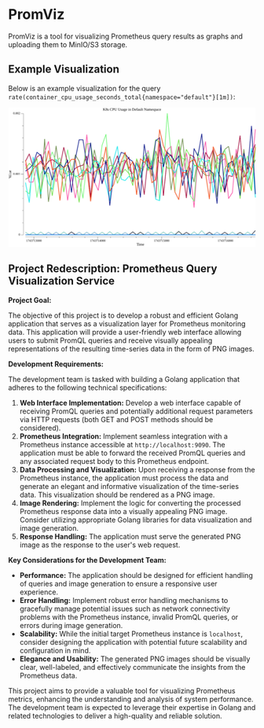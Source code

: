 # PromViz

PromViz is a tool for visualizing Prometheus query results as graphs and uploading them to MinIO/S3 storage.

## Example Visualization

Below is an example visualization for the query `rate(container_cpu_usage_seconds_total{namespace="default"}[1m])`:

![K8s CPU Usage in Default Namespace](K8sCPUUsageinDefaultNamespace.png)



## Project Redescription: Prometheus Query Visualization Service

**Project Goal:**

The objective of this project is to develop a robust and efficient Golang application that serves as a visualization layer for Prometheus monitoring data. This application will provide a user-friendly web interface allowing users to submit PromQL queries and receive visually appealing representations of the resulting time-series data in the form of PNG images.

**Development Requirements:**

The development team is tasked with building a Golang application that adheres to the following technical specifications:

1.  **Web Interface Implementation:** Develop a web interface capable of receiving PromQL queries and potentially additional request parameters via HTTP requests (both GET and POST methods should be considered).
2.  **Prometheus Integration:** Implement seamless integration with a Prometheus instance accessible at `http://localhost:9090`. The application must be able to forward the received PromQL queries and any associated request body to this Prometheus endpoint.
3.  **Data Processing and Visualization:** Upon receiving a response from the Prometheus instance, the application must process the data and generate an elegant and informative visualization of the time-series data. This visualization should be rendered as a PNG image.
4.  **Image Rendering:** Implement the logic for converting the processed Prometheus response data into a visually appealing PNG image. Consider utilizing appropriate Golang libraries for data visualization and image generation.
5.  **Response Handling:** The application must serve the generated PNG image as the response to the user's web request.

**Key Considerations for the Development Team:**

* **Performance:** The application should be designed for efficient handling of queries and image generation to ensure a responsive user experience.
* **Error Handling:** Implement robust error handling mechanisms to gracefully manage potential issues such as network connectivity problems with the Prometheus instance, invalid PromQL queries, or errors during image generation.
* **Scalability:** While the initial target Prometheus instance is `localhost`, consider designing the application with potential future scalability and configuration in mind.
* **Elegance and Usability:** The generated PNG images should be visually clear, well-labeled, and effectively communicate the insights from the Prometheus data.

This project aims to provide a valuable tool for visualizing Prometheus metrics, enhancing the understanding and analysis of system performance. The development team is expected to leverage their expertise in Golang and related technologies to deliver a high-quality and reliable solution.

